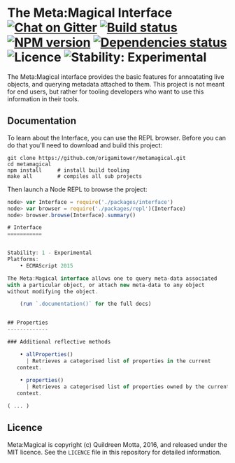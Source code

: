 # The Meta:Magical Interface [![Chat on Gitter](https://img.shields.io/gitter/room/origamitower/discussion.svg?style=flat-square)](https://gitter.im/origamitower/discussion) [![Build status](https://img.shields.io/travis/origamitower/folktale/master.svg?style=flat-square)](https://travis-ci.org/origamitower/folktale) [![NPM version](https://img.shields.io/npm/v/folktale.svg?style=flat-square)](https://npmjs.org/package/folktale) [![Dependencies status](https://img.shields.io/david/origamitower/folktale.svg?style=flat-square)](https://david-dm.org/origamitower/folktale) ![Licence](https://img.shields.io/npm/l/folktale.svg?style=flat-square&label=licence) ![Stability: Experimental](https://img.shields.io/badge/stability-experimental-orange.svg?style=flat-square)


The Meta:Magical interface provides the basic features for annoatating live
objects, and querying metadata attached to them. This project is not meant
for end users, but rather for tooling developers who want to use this information
in their tools.


## Documentation

To learn about the Interface, you can use the REPL browser. Before you can do
that you'll need to download and build this project:

```shell
git clone https://github.com/origamitower/metamagical.git
cd metamagical
npm install     # install build tooling
make all        # compiles all sub projects
```

Then launch a Node REPL to browse the project:

```js
node> var Interface = require('./packages/interface')
node> var browser = require('./packages/repl')(Interface)
node> browser.browse(Interface).summary()

# Interface
===========


Stability: 1 - Experimental
Platforms: 
    • ECMAScript 2015

The Meta:Magical interface allows one to query meta-data associated
with a particular object, or attach new meta-data to any object
without modifying the object.

    (run `.documentation()` for the full docs)


## Properties
-------------

### Additional reflective methods

    • allProperties()
      | Retrieves a categorised list of properties in the current
   context.
   
    • properties()
      | Retrieves a categorised list of properties owned by the current
   context.

( ... )
```


## Licence

Meta:Magical is copyright (c) Quildreen Motta, 2016, and released under the MIT
licence. See the `LICENCE` file in this repository for detailed information.

